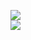 [![](https://img.shields.io/badge/Made%20With-Github%20Spray-lightgrey.svg?style=for-the-badge&logo=github)](https://github.com/Annihil/github-spray#29644)  
[![](https://i.imgur.com/2DrTn0Z.gif)](https://github.com/Annihil/github-spray)